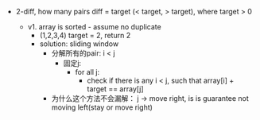 - 2-diff, how many pairs diff = target (< target, > target), where target > 0


  - v1. array is sorted - assume no duplicate
    - (1,2,3,4) target = 2, return 2
    - solution: sliding window
      - 分解所有的pair: i < j
        - 固定j:
          - for all j:
              - check if there is any i < j, such that array[i] + target == array[j]
      - 为什么这个方法不会漏解：  j -> move right,  is is guarantee not moving left(stay or move right)   